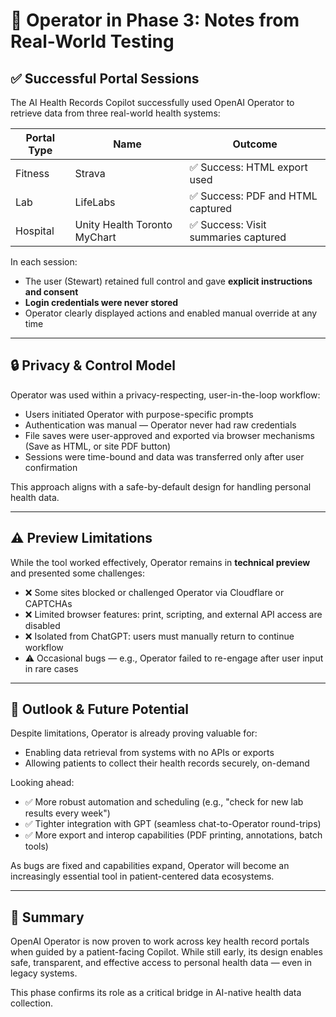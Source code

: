 # 🧭 Operator in Phase 3: Notes from Real-World Testing

## ✅ Successful Portal Sessions
The AI Health Records Copilot successfully used OpenAI Operator to retrieve data from three real-world health systems:

| Portal Type | Name                             | Outcome |
|-------------|----------------------------------|---------|
| Fitness     | Strava                           | ✅ Success: HTML export used |
| Lab         | LifeLabs                         | ✅ Success: PDF and HTML captured |
| Hospital    | Unity Health Toronto MyChart     | ✅ Success: Visit summaries captured |

In each session:
- The user (Stewart) retained full control and gave **explicit instructions and consent**
- **Login credentials were never stored**
- Operator clearly displayed actions and enabled manual override at any time

---

## 🔒 Privacy & Control Model
Operator was used within a privacy-respecting, user-in-the-loop workflow:
- Users initiated Operator with purpose-specific prompts
- Authentication was manual — Operator never had raw credentials
- File saves were user-approved and exported via browser mechanisms (Save as HTML, or site PDF button)
- Sessions were time-bound and data was transferred only after user confirmation

This approach aligns with a safe-by-default design for handling personal health data.

---

## ⚠️ Preview Limitations
While the tool worked effectively, Operator remains in **technical preview** and presented some challenges:

- ❌ Some sites blocked or challenged Operator via Cloudflare or CAPTCHAs
- ❌ Limited browser features: print, scripting, and external API access are disabled
- ❌ Isolated from ChatGPT: users must manually return to continue workflow
- ⚠️ Occasional bugs — e.g., Operator failed to re-engage after user input in rare cases

---

## 🔮 Outlook & Future Potential
Despite limitations, Operator is already proving valuable for:
- Enabling data retrieval from systems with no APIs or exports
- Allowing patients to collect their health records securely, on-demand

Looking ahead:
- ✅ More robust automation and scheduling (e.g., "check for new lab results every week")
- ✅ Tighter integration with GPT (seamless chat-to-Operator round-trips)
- ✅ More export and interop capabilities (PDF printing, annotations, batch tools)

As bugs are fixed and capabilities expand, Operator will become an increasingly essential tool in patient-centered data ecosystems.

---

## 📌 Summary
OpenAI Operator is now proven to work across key health record portals when guided by a patient-facing Copilot. While still early, its design enables safe, transparent, and effective access to personal health data — even in legacy systems.

This phase confirms its role as a critical bridge in AI-native health data collection.